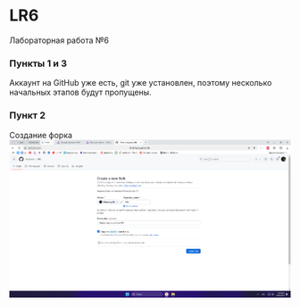 # LR6
Лабораторная работа №6

### Пункты 1 и 3
Аккаунт на GitHub уже есть, git уже установлен,
поэтому несколько начальных этапов будут пропущены.

### Пункт 2
Создание форка
![1.png](screenshots%2F1.png)

